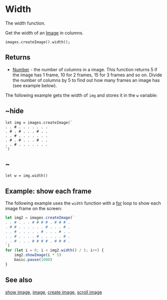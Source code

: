 # Width

The width function.

Get the width of an [Image](/reference/images/image) in columns.

```sig
images.createImage().width();
```

## Returns

* [Number](/types/number) - the number of columns in a image. This function returns 5 if the image has 1 frame, 10 for 2 frames, 15 for 3 frames and so on. Divide the number of columns by 5 to find out how many frames an image has (see example below).

The following example gets the width of `img` and stores it in the `w` variable:

## ~hide

```blocks
let img = images.createImage(`
. . # . . . . . . .
. # . # . . . # . .
. . # . . . . . . .
. # . # . . . # . .
. . # . . . . . . .
`)
```

## ~

```typescript-ignore
let w = img.width()
```

## Example: show each frame

The following example uses the `width` function with a [for](/blocks/loops/for) loop to show each image frame on the screen:

```typescript
let img2 = images.createImage(`
. . # . . . # # # # . # # # .
. # # . . . . . . # . . . # .
. . # . . . . . # . . . # . .
. . # . . . . # . . . . . # .
. . # . . . # # # # . # # # .
`)
for (let i = 0; i < img2.width() / 5; i++) {
    img2.showImage(i * 5)
    basic.pause(1000)
}
```

## See also

[show image](/reference/images/show-image), [image](/reference/images/image), [create image](/reference/images/create-image), [scroll image](/reference/images/scroll-image)
